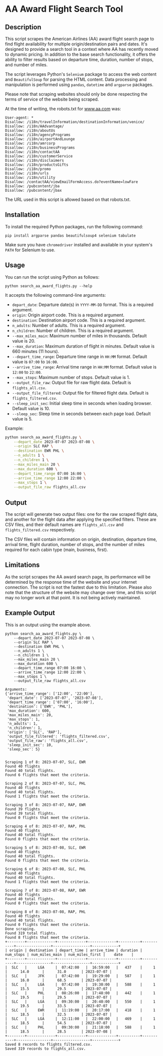 # AA Award Flight Search Tool

## Description

This script scrapes the American Airlines (AA) award flight search page to find flight availability for multiple origin/destination pairs and dates. It's designed to provide a search tool in a context where AA has recently moved to dynamic pricing. In addition to the base search functionality, it offers the ability to filter results based on departure time, duration, number of stops, and number of miles.

The script leverages Python's `Selenium` package to access the web content and `BeautifulSoup` for parsing the HTML content. Data processing and manipulation is performed using `pandas`, `datetime` and `argparse` packages.

Please note that scraping websites should only be done respecting the terms of service of the website being scraped.

At the time of writing, the robots.txt for www.aa.com was:

```
User-agent: *
Disallow: /i18n/travelInformation/destinationInformation/venice/
Disallow: /i18n/AAdvantage/
Disallow: /i18n/aboutUs
Disallow: /i18n/agencyPrograms
Disallow: /i18n/airportAndLounge
Disallow: /i18n/amrcorp
Disallow: /i18n/businessPrograms
Disallow: /i18n/contactAA
Disallow: /i18n/customerService
Disallow: /i18n/disclaimers
Disallow: /i18n/productsGifts
Disallow: /i18n/promo
Disallow: /i18n/urls
Disallow: /i18n/utility
Disallow: /contactAA/viewEmailFormAccess.do?eventName=lowFare
Disallow: /pubcontent/jba
Disallow: /pubcontent/jbax
```

The URL used in this script is allowed based on that robots.txt.

## Installation

To install the required Python packages, run the following command:

```
pip install argparse pandas beautifulsoup4 selenium tabulate
```

Make sure you have `chromedriver` installed and available in your system's `PATH` for Selenium to use.

## Usage

You can run the script using Python as follows:

```
python search_aa_award_flights.py --help
```

It accepts the following command-line arguments:

* `depart_date`: Departure date(s) in `YYYY-MM-DD` format. This is a required argument.
* `origin`: Origin airport code. This is a required argument.
* `destination`: Destination airport code. This is a required argument.
* `n_adults`: Number of adults. This is a required argument.
* `n_children`: Number of children. This is a required argument.
* `--max_miles_main`: Maximum number of miles in thousands. Default value is 20.
* `--max_duration`: Maximum duration of flight in minutes. Default value is 660 minutes (11 hours).
* `--depart_time_range`: Departure time range in `HH:MM` format. Default value is `07:00` to `16:00`.
* `--arrive_time_range`: Arrival time range in `HH:MM` format. Default value is `12:00` to `22:00`.
* `--max_stops`: Maximum number of stops. Default value is 1.
* `--output_file_raw`: Output file for raw flight data. Default is `flights_all.csv`.
* `--output_file_filtered`: Output file for filtered flight data. Default is `flights_filtered.csv`.
* `--sleep_init_sec`: Initial sleep time in seconds when loading browser. Default value is 10.
* `--sleep_sec`: Sleep time in seconds between each page load. Default value is 5.

Example:


```bash
python search_aa_award_flights.py \
    --depart_date 2023-07-07 2023-07-08 \
    --origin SLC RAP \
    --destination EWR PHL \
    --n_adults 1 \
    --n_children 1 \
    --max_miles_main 20 \
    --max_duration 600 \
    --depart_time_range 07:00 16:00 \
    --arrive_time_range 12:00 22:00 \
    --max_stops 1 \
    --output_file_raw flights_all.csv
```

## Output

The script will generate two output files: one for the raw scraped flight data, and another for the flight data after applying the specified filters. These are CSV files, and their default names are `flights_all.csv` and `flights_filtered.csv` respectively.

The CSV files will contain information on origin, destination, departure time, arrival time, flight duration, number of stops, and the number of miles required for each cabin type (main, business, first). 

## Limitations

As the script scrapes the AA award search page, its performance will be determined by the response time of the website and your internet connection. The script is not the fastest due to this limitation. Please also note that the structure of the website may change over time, and this script may no longer work at that point. It is not being actively maintained.


## Example Output

This is an output using the example above.

```
python search_aa_award_flights.py \
    --depart_date 2023-07-07 2023-07-08 \
    --origin SLC RAP \
    --destination EWR PHL \
    --n_adults 1 \
    --n_children 1 \
    --max_miles_main 20 \
    --max_duration 600 \
    --depart_time_range 07:00 16:00 \
    --arrive_time_range 12:00 22:00 \
    --max_stops 1 \
    --output_file_raw flights_all.csv

Arguments:
{'arrive_time_range': ['12:00', '22:00'],
 'depart_date': ['2023-07-07', '2023-07-08'],
 'depart_time_range': ['07:00', '16:00'],
 'destination': ['EWR', 'PHL'],
 'max_duration': 600,
 'max_miles_main': 20,
 'max_stops': 1,
 'n_adults': 1,
 'n_children': 1,
 'origin': ['SLC', 'RAP'],
 'output_file_filtered': 'flights_filtered.csv',
 'output_file_raw': 'flights_all.csv',
 'sleep_init_sec': 10,
 'sleep_sec': 5}


Scraping 1 of 8: 2023-07-07, SLC, EWR
Found 40 flights
Found 40 total flights.
Found 6 flights that meet the criteria.

Scraping 2 of 8: 2023-07-07, SLC, PHL
Found 40 flights
Found 40 total flights.
Found 1 flights that meet the criteria.

Scraping 3 of 8: 2023-07-07, RAP, EWR
Found 39 flights
Found 39 total flights.
Found 0 flights that meet the criteria.

Scraping 4 of 8: 2023-07-07, RAP, PHL
Found 40 flights
Found 40 total flights.
Found 0 flights that meet the criteria.

Scraping 5 of 8: 2023-07-08, SLC, EWR
Found 40 flights
Found 40 total flights.
Found 0 flights that meet the criteria.

Scraping 6 of 8: 2023-07-08, SLC, PHL
Found 40 flights
Found 40 total flights.
Found 1 flights that meet the criteria.

Scraping 7 of 8: 2023-07-08, RAP, EWR
Found 40 flights
Found 40 total flights.
Found 0 flights that meet the criteria.

Scraping 8 of 8: 2023-07-08, RAP, PHL
Found 40 flights
Found 40 total flights.
Found 0 flights that meet the criteria.
Done scraping.
Found 319 total flights.
Found 8 flights that meet the criteria.
+--------+-------------+-------------+-------------+----------+-----------+----------------+-----------------+------------+
| origin | destination | depart_time | arrive_time | duration | num_stops | num_miles_main | num_miles_first |    date    |
+--------+-------------+-------------+-------------+----------+-----------+----------------+-----------------+------------+
|  SLC   |     LGA     |  07:42:00   |  16:59:00   |   437    |     1     |      14.0      |      31.0       | 2023-07-07 |
|  SLC   |     JFK     |  07:42:00   |  19:29:00   |   587    |     1     |      16.0      |      68.5       | 2023-07-07 |
|  SLC   |     LGA     |  07:42:00   |  19:30:00   |   588    |     1     |      15.5      |      29.5       | 2023-07-07 |
|  SLC   |     PHL     |  08:26:00   |  17:48:00   |   442    |     1     |      19.5      |      29.5       | 2023-07-07 |
|  SLC   |     LGA     |  09:30:00   |  20:40:00   |   550    |     1     |      19.5      |      33.5       | 2023-07-07 |
|  SLC   |     EWR     |  11:19:00   |  20:17:00   |   418    |     1     |      18.5      |      32.5       | 2023-07-07 |
|  SLC   |     LGA     |  12:11:00   |  22:00:00   |   469    |     1     |      18.5      |      54.5       | 2023-07-07 |
|  SLC   |     PHL     |  09:30:00   |  21:18:00   |   588    |     1     |      18.5      |      28.5       | 2023-07-08 |
+--------+-------------+-------------+-------------+----------+-----------+----------------+-----------------+------------+
Saved 8 records to flights_filtered.csv.
Saved 319 records to flights_all.csv.
```
